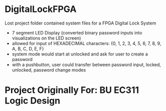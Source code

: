 # DigitalLockFPGA
Lost project folder contained system files for a FPGA Digital Lock System
- 7 segment LED Display (converted binary password inputs into visualizations on the LED screen)
- allowed for input of HEXADECIMAL characters: {0, 1, 2, 3, 4, 5, 6, 7, 8, 9, A, B, C, D, E, F} 
- system mode would start at unlocked and ask for user to create a password
- with a pushbutton, user could transfer between password input, locked, unlocked, password change modes

# Project Originally For: BU EC311 Logic Design
